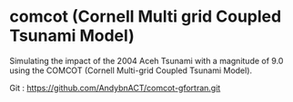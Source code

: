 # comcot (Cornell Multi grid Coupled Tsunami Model)
Simulating the impact of the 2004 Aceh Tsunami with a magnitude of 9.0 using the COMCOT (Cornell Multi-grid Coupled Tsunami Model).

Git : https://github.com/AndybnACT/comcot-gfortran.git
